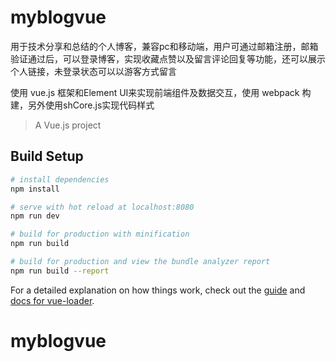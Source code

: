 # myblogvue

用于技术分享和总结的个人博客，兼容pc和移动端，用户可通过邮箱注册，邮箱验证通过后，可以登录博客，实现收藏点赞以及留言评论回复等功能，还可以展示个人链接，未登录状态可以以游客方式留言

使用 vue.js 框架和Element UI来实现前端组件及数据交互，使用 webpack 构建，另外使用shCore.js实现代码样式

> A Vue.js project

## Build Setup

``` bash
# install dependencies
npm install

# serve with hot reload at localhost:8080
npm run dev

# build for production with minification
npm run build

# build for production and view the bundle analyzer report
npm run build --report
```

For a detailed explanation on how things work, check out the [guide](http://vuejs-templates.github.io/webpack/) and [docs for vue-loader](http://vuejs.github.io/vue-loader).
# myblogvue
